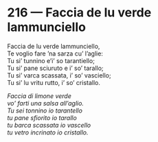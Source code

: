 # 216 — Faccia de lu verde lammunciello

Faccia de lu verde lammunciello,  
Te voglio fare ’na sarza cu’ l’aglie:  
Tu si’ tunnino e’i’ so tarantiello;  
Tu si’ pane sciuruto e i’ so’ tarallo;  
Tu si’ varca scassata, i’ so’ vasciello;  
Tu si’ lu vritu rutto, i’ so’ cristallo.

_Faccia di limone verde  
vo’ farti una salsa all’aglio.  
Tu sei tonnino io tarantello  
tu pane sfiorito io tarallo  
tu barca scassata io vascello  
tu vetro incrinato io cristallo._

